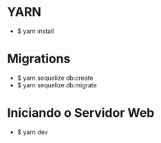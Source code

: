 # YARN
- $ yarn install

# Migrations

- $ yarn sequelize db:create
- $ yarn sequelize db:migrate

# Iniciando o Servidor Web

- $ yarn dev
